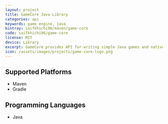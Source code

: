 ```yaml
---
layout: project
title: GameCore Java Library
categories: api
keywords: game engine, java
bintray: saifkhichi96/maven/game-core
code: saifkhichi96/game-core
license: MIT
device: Library
excerpt: GameCore provides API for writing simple Java games and native Android games.
icon: /assets/images/projects/game-core-logo.png
---
```


## Supported Platforms
- Maven
- Gradle

## Programming Languages
- Java
